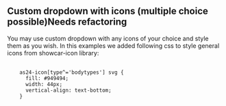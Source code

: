 <h2>Custom dropdown with icons (multiple choice possible)<span class="status refactor">Needs refactoring</span></h2>

You may use custom dropdown with any icons of your choice and style them as you wish. In this examples we added following css to style general icons from showcar-icon library:

<pre>
    <code>
    as24-icon[type^='bodytypes'] svg {
      fill: #949494;
      width: 44px;
      vertical-align: text-bottom;
    }
    </code>
</pre>

<style>
#custom-dropdown-icons-checkbox .sample as24-icon[type^='bodytypes'] svg {
  fill: #949494;
  width: 44px;
  vertical-align: text-bottom;
}
</style>
